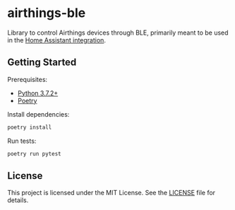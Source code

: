 # airthings-ble

Library to control Airthings devices through BLE, primarily meant to be used in
the [Home Assistant integration](https://www.home-assistant.io/integrations/airthings_ble/).

## Getting Started

Prerequisites:

- [Python 3.7.2+](https://www.python.org/downloads/)
- [Poetry](https://python-poetry.org/docs/#installation)

Install dependencies:

```bash
poetry install
```

Run tests:

```bash
poetry run pytest
```

## License

This project is licensed under the MIT License. See the [LICENSE](LICENSE) file for details. 